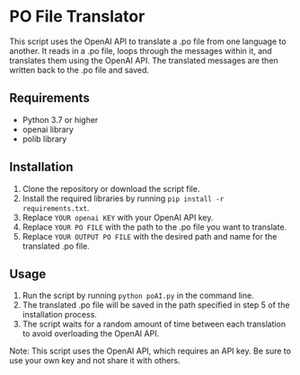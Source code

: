 # PO File Translator

This script uses the OpenAI API to translate a .po file from one language to another. It reads in a .po file, loops through the messages within it, and translates them using the OpenAI API. The translated messages are then written back to the .po file and saved.

## Requirements
* Python 3.7 or higher
* openai library
* polib library

## Installation
1. Clone the repository or download the script file.
2. Install the required libraries by running `pip install -r requirements.txt`.
3. Replace `YOUR openai KEY` with your OpenAI API key.
4. Replace `YOUR PO FILE` with the path to the .po file you want to translate.
5. Replace `YOUR OUTPUT PO FILE` with the desired path and name for the translated .po file.

## Usage
1. Run the script by running `python poAI.py` in the command line.
2. The translated .po file will be saved in the path specified in step 5 of the installation process.
3. The script waits for a random amount of time between each translation to avoid overloading the OpenAI API.

Note: This script uses the OpenAI API, which requires an API key. Be sure to use your own key and not share it with others.
